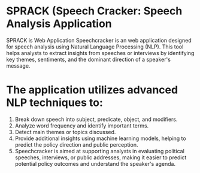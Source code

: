 # SPRACK (Speech Cracker: Speech Analysis Application
SPRACK is Web Application
Speechcracker is an web application designed for speech analysis using Natural Language Processing (NLP). This tool helps analysts to extract insights from speeches or interviews by identifying key themes, sentiments, and the dominant direction of a speaker's message.

# The application utilizes advanced NLP techniques to:

1. Break down speech into subject, predicate, object, and modifiers.
2. Analyze word frequency and identify important terms.
3. Detect main themes or topics discussed.
4. Provide additional insights using machine learning models, helping to predict the policy direction and public perception.
5. Speechcracker is aimed at supporting analysts in evaluating political speeches, interviews, or public addresses, making it easier to predict potential policy outcomes and understand the speaker's agenda.
